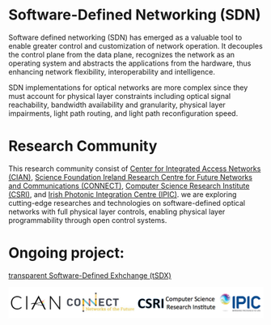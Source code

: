# Software-Defined Networking (SDN)

Software defined networking (SDN) has emerged as a valuable tool to enable greater control and customization of network operation. It decouples the control plane from the data plane, recognizes the network as an operating system and abstracts the applications from the hardware, thus enhancing network flexibility, interoperability and intelligence.

SDN implementations for optical networks are more complex since they must account for physical layer constraints including optical signal reachability, bandwidth availability and granularity, physical layer impairments, light path routing, and light path reconfiguration speed. 

# Research Community

This research community consist of [Center for Integrated Access Networks (CIAN)](http://cian-erc.webhost.uits.arizona.edu/), [Science Foundation Ireland Research Centre for Future Networks and Communications (CONNECT)](https://connectcentre.ie/), [Computer Science Research Institute (CSRI)](https://cfwebprod.sandia.gov/cfdocs/CSRI/), and [Irish Photonic Integration Centre (IPIC)](http://www.ipic.ie/). we are exploring cutting-edge researches and technologies on software-defined optical networks with full physical layer controls, enabling physical layer programmability through open control systems.

# Ongoing project:

[transparent Software-Defined Exhchange (tSDX)](https://ua-agile-cloud.github.io/tSDX/)

![](image/logo.png)
